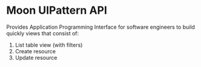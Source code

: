 # Moon UIPattern API

Provides Application Programming Interface for software engineers to build quickly views that consist of:

1. List table view (with filters)
2. Create resource
3. Update resource

